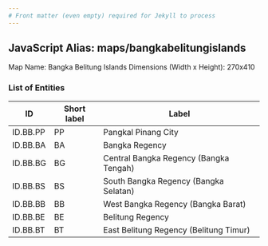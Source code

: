 ```yaml
---
# Front matter (even empty) required for Jekyll to process
---
```


## JavaScript Alias: maps/bangkabelitungislands

Map Name: Bangka Belitung Islands
Dimensions (Width x Height): 270x410





### List of Entities

ID | Short label | Label
---|---|---|
ID.BB.PP|PP|Pangkal Pinang City
ID.BB.BA|BA|Bangka Regency
ID.BB.BG|BG|Central Bangka Regency (Bangka Tengah)
ID.BB.BS|BS|South Bangka Regency (Bangka Selatan)
ID.BB.BB|BB|West Bangka Regency (Bangka Barat)
ID.BB.BE|BE|Belitung Regency
ID.BB.BT|BT|East Belitung Regency (Belitung Timur)